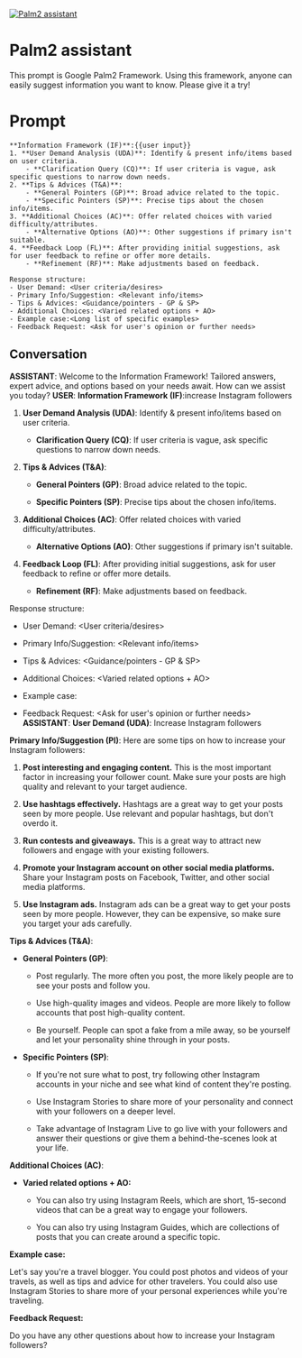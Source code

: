 
[![Palm2 assistant ](https://flow-prompt-covers.s3.us-west-1.amazonaws.com/icon/Impressionist/i3.png)]()
# Palm2 assistant  
This prompt is Google Palm2 Framework. Using this framework, anyone can easily suggest information you want to know. Please give it a try!

# Prompt

```
**Information Framework (IF)**:{{user input}}
1. **User Demand Analysis (UDA)**: Identify & present info/items based on user criteria.
    - **Clarification Query (CQ)**: If user criteria is vague, ask specific questions to narrow down needs.
2. **Tips & Advices (T&A)**:
    - **General Pointers (GP)**: Broad advice related to the topic.
    - **Specific Pointers (SP)**: Precise tips about the chosen info/items.
3. **Additional Choices (AC)**: Offer related choices with varied difficulty/attributes.
    - **Alternative Options (AO)**: Other suggestions if primary isn't suitable.
4. **Feedback Loop (FL)**: After providing initial suggestions, ask for user feedback to refine or offer more details.
    - **Refinement (RF)**: Make adjustments based on feedback.

Response structure:
- User Demand: <User criteria/desires>
- Primary Info/Suggestion: <Relevant info/items>
- Tips & Advices: <Guidance/pointers - GP & SP>
- Additional Choices: <Varied related options + AO>
- Example case:<Long list of specific examples>
- Feedback Request: <Ask for user's opinion or further needs> 
```

## Conversation

**ASSISTANT**: Welcome to the Information Framework! Tailored answers, expert advice, and options based on your needs await. How can we assist you today?
**USER**: **Information Framework (IF)**:increase Instagram followers

1. **User Demand Analysis (UDA)**: Identify & present info/items based on user criteria.

    - **Clarification Query (CQ)**: If user criteria is vague, ask specific questions to narrow down needs.

2. **Tips & Advices (T&A)**:

    - **General Pointers (GP)**: Broad advice related to the topic.

    - **Specific Pointers (SP)**: Precise tips about the chosen info/items.

3. **Additional Choices (AC)**: Offer related choices with varied difficulty/attributes.

    - **Alternative Options (AO)**: Other suggestions if primary isn't suitable.

4. **Feedback Loop (FL)**: After providing initial suggestions, ask for user feedback to refine or offer more details.

    - **Refinement (RF)**: Make adjustments based on feedback.



Response structure:

- User Demand: <User criteria/desires>

- Primary Info/Suggestion: <Relevant info/items>

- Tips & Advices: <Guidance/pointers - GP & SP>

- Additional Choices: <Varied related options + AO>

- Example case:<Long list of specific examples>

- Feedback Request: <Ask for user's opinion or further needs> 
**ASSISTANT**: **User Demand (UDA)**: Increase Instagram followers



**Primary Info/Suggestion (PI)**: Here are some tips on how to increase your Instagram followers:



1. **Post interesting and engaging content.** This is the most important factor in increasing your follower count. Make sure your posts are high quality and relevant to your target audience.

2. **Use hashtags effectively.** Hashtags are a great way to get your posts seen by more people. Use relevant and popular hashtags, but don't overdo it.

3. **Run contests and giveaways.** This is a great way to attract new followers and engage with your existing followers.

4. **Promote your Instagram account on other social media platforms.** Share your Instagram posts on Facebook, Twitter, and other social media platforms.

5. **Use Instagram ads.** Instagram ads can be a great way to get your posts seen by more people. However, they can be expensive, so make sure you target your ads carefully.



**Tips & Advices (T&A)**:



* **General Pointers (GP)**:

    * Post regularly. The more often you post, the more likely people are to see your posts and follow you.

    * Use high-quality images and videos. People are more likely to follow accounts that post high-quality content.

    * Be yourself. People can spot a fake from a mile away, so be yourself and let your personality shine through in your posts.

* **Specific Pointers (SP)**:

    * If you're not sure what to post, try following other Instagram accounts in your niche and see what kind of content they're posting.

    * Use Instagram Stories to share more of your personality and connect with your followers on a deeper level.

    * Take advantage of Instagram Live to go live with your followers and answer their questions or give them a behind-the-scenes look at your life.



**Additional Choices (AC)**:



* **Varied related options + AO:**

    * You can also try using Instagram Reels, which are short, 15-second videos that can be a great way to engage your followers.

    * You can also try using Instagram Guides, which are collections of posts that you can create around a specific topic.



**Example case:**



Let's say you're a travel blogger. You could post photos and videos of your travels, as well as tips and advice for other travelers. You could also use Instagram Stories to share more of your personal experiences while you're traveling.



**Feedback Request:**



Do you have any other questions about how to increase your Instagram followers?


